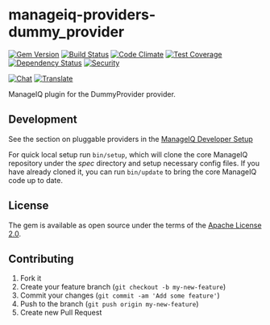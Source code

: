 # manageiq-providers-dummy_provider

[![Gem Version](https://badge.fury.io/rb/manageiq-providers-dummy_provider.svg)](http://badge.fury.io/rb/manageiq-providers-dummy_provider)
[![Build Status](https://travis-ci.org/ManageIQ/manageiq-providers-dummy_provider.svg)](https://travis-ci.org/ManageIQ/manageiq-providers-dummy_provider)
[![Code Climate](https://codeclimate.com/github/ManageIQ/manageiq-providers-dummy_provider.svg)](https://codeclimate.com/github/ManageIQ/manageiq-providers-dummy_provider)
[![Test Coverage](https://codeclimate.com/github/ManageIQ/manageiq-providers-dummy_provider/badges/coverage.svg)](https://codeclimate.com/github/ManageIQ/manageiq-providers-dummy_provider/coverage)
[![Dependency Status](https://gemnasium.com/ManageIQ/manageiq-providers-dummy_provider.svg)](https://gemnasium.com/ManageIQ/manageiq-providers-dummy_provider)
[![Security](https://hakiri.io/github/ManageIQ/manageiq-providers-dummy_provider/master.svg)](https://hakiri.io/github/ManageIQ/manageiq-providers-dummy_provider/master)

[![Chat](https://badges.gitter.im/Join%20Chat.svg)](https://gitter.im/ManageIQ/manageiq-providers-dummy_provider?utm_source=badge&utm_medium=badge&utm_campaign=pr-badge&utm_content=badge)
[![Translate](https://img.shields.io/badge/translate-zanata-blue.svg)](https://translate.zanata.org/zanata/project/view/manageiq-providers-dummy_provider)

ManageIQ plugin for the DummyProvider provider.

## Development

See the section on pluggable providers in the [ManageIQ Developer Setup](http://manageiq.org/docs/guides/developer_setup)

For quick local setup run `bin/setup`, which will clone the core ManageIQ repository under the *spec* directory and setup necessary config files. If you have already cloned it, you can run `bin/update` to bring the core ManageIQ code up to date.

## License

The gem is available as open source under the terms of the [Apache License 2.0](http://www.apache.org/licenses/LICENSE-2.0).

## Contributing

1. Fork it
2. Create your feature branch (`git checkout -b my-new-feature`)
3. Commit your changes (`git commit -am 'Add some feature'`)
4. Push to the branch (`git push origin my-new-feature`)
5. Create new Pull Request
